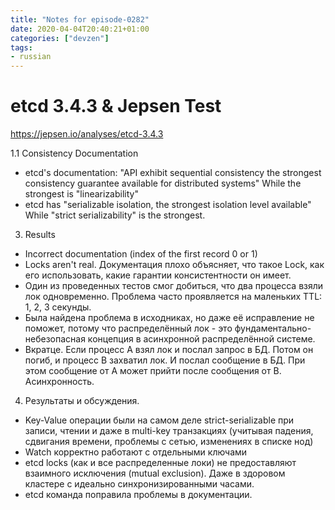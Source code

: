 ```yaml
---
title: "Notes for episode-0282"
date: 2020-04-04T20:40:21+01:00
categories: ["devzen"]
tags:
- russian
---
```


# etcd 3.4.3 & Jepsen Test
https://jepsen.io/analyses/etcd-3.4.3

1.1 Consistency Documentation
 - etcd's documentation: "API exhibit sequential consistency
   the strongest consistency guarantee available for distributed systems"
   While the strongest is "linearizability"
 - etcd has "serializable isolation, the strongest isolation level available"
   While "strict serializability" is the strongest.
3. Results
 - Incorrect documentation (index of the first record 0 or 1)
 - Locks aren't real. Документация плохо объясняет, что такое Lock, как его
   использовать, какие гарантии консистентности он имеет.
 - Один из проведенных тестов смог добиться, 
   что два процесса взяли лок одновременно. Проблема часто
   проявляется на маленьких TTL: 1, 2, 3 секунды.
 - Была найдена проблема в исходниках, но даже её исправление не поможет,
   потому что распределённый лок - это фундаментально-небезопасная концепция
   в асинхронной распределённой системе.
 - Вкратце. Если процесс А взял лок и послал запрос в БД. Потом он погиб,
   и процесс B захватил лок. И послал сообщение в БД. При этом сообщение от 
   А может прийти после сообщения от В. Асинхронность.
4. Результаты и обсуждения.
 - Key-Value операции были на самом деле strict-serializable при записи, чтении
   и даже в multi-key транзакциях (учитывая падения, сдвигания времени, 
   проблемы с сетью, изменениях в списке нод)
 - Watch корректно работают с отдельными ключами
 - etcd locks (как и все распределенные локи)
   не предоставляют взаимного исключения (mutual exclusion). Даже в здоровом
   кластере с идеально синхронизированными часами.
 - etcd команда поправила проблемы в документации.

